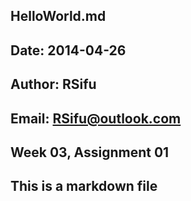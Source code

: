 ## HelloWorld.md
## 
## Date: 2014-04-26
##
## Author: RSifu
##
## Email: RSifu@outlook.com
##
## Week 03, Assignment 01
##
## This is a markdown file
